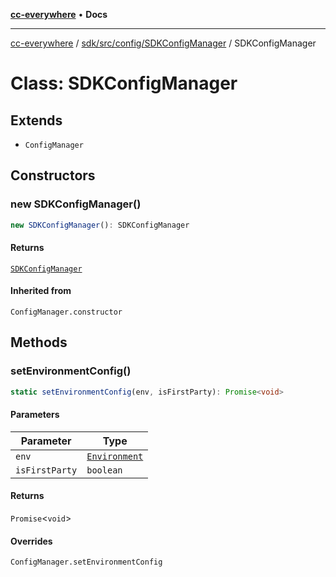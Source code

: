 [**cc-everywhere**](../../../../../index.md) • **Docs**

***

[cc-everywhere](../../../../../index.md) / [sdk/src/config/SDKConfigManager](../index.md) / SDKConfigManager

# Class: SDKConfigManager

## Extends

- `ConfigManager`

## Constructors

### new SDKConfigManager()

```ts
new SDKConfigManager(): SDKConfigManager
```

#### Returns

[`SDKConfigManager`](SDKConfigManager.md)

#### Inherited from

`ConfigManager.constructor`

## Methods

### setEnvironmentConfig()

```ts
static setEnvironmentConfig(env, isFirstParty): Promise<void>
```

#### Parameters

| Parameter | Type |
| ------ | ------ |
| `env` | [`Environment`](../../../../../shared/src/types/HostInfo.types/enumerations/Environment.md) |
| `isFirstParty` | `boolean` |

#### Returns

`Promise`\<`void`\>

#### Overrides

`ConfigManager.setEnvironmentConfig`
